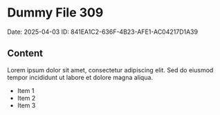 # Dummy File 309

Date: 2025-04-03
ID: 841EA1C2-636F-4B23-AFE1-AC04217D1A39

## Content

Lorem ipsum dolor sit amet, consectetur adipiscing elit.
Sed do eiusmod tempor incididunt ut labore et dolore magna aliqua.

* Item 1
* Item 2
* Item 3

